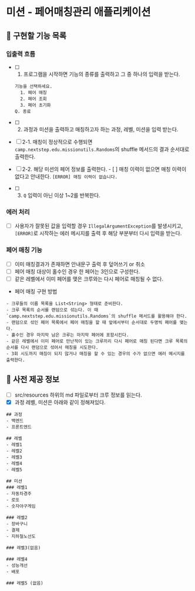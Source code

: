 # 미션 - 페어매칭관리 애플리케이션

## 🚀 구현할 기능 목록

### 입출력 흐름
- [ ] 1. 프로그램을 시작하면 기능의 종류를 출력하고 그 중 하나의 입력을 받는다.
    ```
  기능을 선택하세요.
      1. 페어 매칭
      2. 페어 조회
      3. 페어 초기화
  Q. 종료
    ```

- [ ] 2. 과정과 미션을 출력하고 매칭하고자 하는 과정, 레벨, 미션을 입력 받는다.
- [ ] 2-1. 매칭이 정상적으로 수행되면 `camp.nextstep.edu.missionutils.Randoms`의 shuffle 메서드의 결과 순서대로 출력한다.
- [ ] 2-2. 해당 미션의 페어 정보를 출력한다.
      - [ ] 매칭 이력이 없으면 매칭 이력이 없다고 안내한다. `[ERROR] 매칭 이력이 없습니다.`
- [ ] 3. `Q` 입력이 아닌 이상 1~2를 반복한다.

### 에러 처리
- [ ] 사용자가 잘못된 값을 입력할 경우 `IllegalArgumentException`를 발생시키고, `[ERROR]`로 시작하는 에러 메시지를 출력 후 해당 부분부터 다시 입력을 받는다.

### 페어 매칭 기능
- [ ] 이미 매칭결과가 존재하면 안내문구 출력 후 덮어쓰기 or 취소
- [ ] 페어 매칭 대상이 홀수인 경우 한 페어는 3인으로 구성한다. 
- [ ] 같은 레벨에서 이미 페어를 맺은 크루와는 다시 페어로 매칭될 수 없다.

- 페어 매칭 구현 방법
```
- 크루들의 이름 목록을 List<String> 형태로 준비한다.
- 크루 목록의 순서를 랜덤으로 섞는다. 이 때 `camp.nextstep.edu.missionutils.Randoms`의 shuffle 메서드를 활용해야 한다.
- 랜덤으로 섞인 페어 목록에서 페어 매칭을 할 때 앞에서부터 순서대로 두명씩 페어를 맺는다.
- 홀수인 경우 마지막 남은 크루는 마지막 페어에 포함시킨다.
- 같은 레벨에서 이미 페어로 만난적이 있는 크루끼리 다시 페어로 매칭 된다면 크루 목록의 순서를 다시 랜덤으로 섞어서 매칭을 시도한다.
- 3회 시도까지 매칭이 되지 않거나 매칭을 할 수 있는 경우의 수가 없으면 에러 메시지를 출력한다.
```


## 💾 사전 제공 정보
- [ ] src/resources 하위의 md 파일로부터 크루 정보를 읽는다.
- [x] 과정 레벨, 미션은 아래와 같이 정해져있다.
```
## 과정
- 백엔드
- 프론트엔드

## 레벨
- 레벨1
- 레벨2
- 레벨3
- 레벨4
- 레벨5

## 미션
### 레벨1
- 자동차경주
- 로또
- 숫자야구게임

### 레벨2
- 장바구니
- 결제
- 지하철노선도

### 레벨3(없음)

### 레벨4
- 성능개선
- 배포

### 레벨5 (없음)
```

